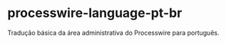 # processwire-language-pt-br

Tradução básica da área administrativa do Processwire para português.
